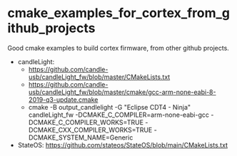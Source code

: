 # cmake_examples_for_cortex_from_github_projects
Good cmake examples to build cortex firmware, from other github projects.


  - candleLight:
      -  https://github.com/candle-usb/candleLight_fw/blob/master/CMakeLists.txt
      -  https://github.com/candle-usb/candleLight_fw/blob/master/cmake/gcc-arm-none-eabi-8-2019-q3-update.cmake  
      -  cmake -B output_candlelight -G "Eclipse CDT4 - Ninja" candleLight_fw -DCMAKE_C_COMPILER=arm-none-eabi-gcc -DCMAKE_C_COMPILER_WORKS=TRUE -DCMAKE_CXX_COMPILER_WORKS=TRUE -DCMAKE_SYSTEM_NAME=Generic
  - StateOS: https://github.com/stateos/StateOS/blob/main/CMakeLists.txt  
